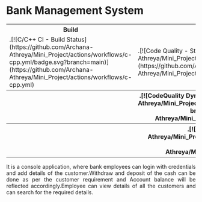 # Bank Management System
<table style="width:100%">
  <tr>
    <th>Build</th>
    <th>Code Quality</th>
    <th>Unity</th>
    <th>Git Inspector</th>
  </tr>
  <tr>
    <td>.[![C/C++ CI - Build Status](https://github.com/Archana-Athreya/Mini_Project/actions/workflows/c-cpp.yml/badge.svg?branch=main)](https://github.com/Archana-Athreya/Mini_Project/actions/workflows/c-cpp.yml)</td>
    <td>.[![Code Quality - Static Code - Cppcheck](https://github.com/Archana-Athreya/Mini_Project/actions/workflows/cppcheck.yml/badge.svg?branch=main)](https://github.com/Archana-Athreya/Mini_Project/actions/workflows/cppcheck.yml)</td>
    <td>.[![Unit Testing - Unity](https://github.com/Archana-Athreya/Mini_Project/actions/workflows/unity.yml/badge.svg?branch=main)](https://github.com/Archana-Athreya/Mini_Project/actions/workflows/unity.yml)</td>
    <td>.[![Contribution Check - Git Inspector](https://github.com/Archana-Athreya/Mini_Project/actions/workflows/gitinspector.yml/badge.svg?branch=main)](https://github.com/Archana-Athreya/Mini_Project/actions/workflows/gitinspector.yml)</td>
   
  </tr>
  
  <tr>
 
<th></th>
 <th>.[![CodeQuality Dynamic Code Analysis Valgrind](https://github.com/Archana-Athreya/Mini_Project/actions/workflows/dynamic_code_quality.yml/badge.svg?branch=main)](https://github.com/Archana-Athreya/Mini_Project/actions/workflows/dynamic_code_quality.yml)</th>
 <th></th>
 <th></th>
 </tr>
 
   <tr>
 
 <th></th>
 <th>.[![CI-Coverage](https://github.com/Archana-Athreya/Mini_Project/actions/workflows/code_coverage.yml/badge.svg)](https://github.com/Archana-Athreya/Mini_Project/actions/workflows/code_coverage.yml)
</th>
 <th></th>
 <th></th>
 </tr>
 
 
</table>
 








<p align="justify"> It is a console application, where bank employees can login with  credentials and add details of the customer.Withdraw and deposit of the cash can be done as per the customer requirement and Account balance will be reflected accordingly.Employee can view details of all the customers and can search for the required details.</p>


